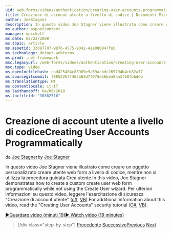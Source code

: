 ```yaml
---
uid: web-forms/videos/authentication/creating-user-accounts-programmatically
title: Creazione di account utente a livello di codice | Documenti Microsoft
author: JoeStagner
description: In questo video Joe Stagner viene illustrato come creare un oggetto personalizzato creare utente web form a livello di codice, mentre non si utilizza la procedura guidata Crea utente. Per ulteriori si...
ms.author: aspnetcontent
manager: wpickett
ms.date: 08/22/2008
ms.topic: article
ms.assetid: 33087707-9876-4575-9042-42e0d0947fa5
ms.technology: dotnet-webforms
ms.prod: .net-framework
msc.legacyurl: /web-forms/videos/authentication/creating-user-accounts-programmatically
msc.type: video
ms.openlocfilehash: cad425404c88989e9a59acbdc269794b4cb82a77
ms.sourcegitcommit: f8852267f463b62d7f975e56bea9aa3f68fbbdeb
ms.translationtype: MT
ms.contentlocale: it-IT
ms.lasthandoff: 04/06/2018
ms.locfileid: "30882516"
---
```

<a name="creating-user-accounts-programmatically"></a><span data-ttu-id="602cc-104">Creazione di account utente a livello di codice</span><span class="sxs-lookup"><span data-stu-id="602cc-104">Creating User Accounts Programmatically</span></span>
====================
<span data-ttu-id="602cc-105">da [Joe Stagner](https://github.com/JoeStagner)</span><span class="sxs-lookup"><span data-stu-id="602cc-105">by [Joe Stagner](https://github.com/JoeStagner)</span></span>

<span data-ttu-id="602cc-106">In questo video Joe Stagner viene illustrato come creare un oggetto personalizzato creare utente web form a livello di codice, mentre non si utilizza la procedura guidata Crea utente.</span><span class="sxs-lookup"><span data-stu-id="602cc-106">In this video, Joe Stagner demonstrates how to create a custom create user web form programmatically while not using the Create User wizard.</span></span> <span data-ttu-id="602cc-107">Per ulteriori informazioni su questo video, leggere l'esercitazione di sicurezza "Creazione di account utente" ([c#](../../overview/older-versions-security/membership/creating-user-accounts-cs.md), [VB](../../overview/older-versions-security/membership/creating-user-accounts-vb.md)).</span><span class="sxs-lookup"><span data-stu-id="602cc-107">For additional information about this video, read the "Creating User Accounts" security tutorial ([C#](../../overview/older-versions-security/membership/creating-user-accounts-cs.md), [VB](../../overview/older-versions-security/membership/creating-user-accounts-vb.md)).</span></span>

[<span data-ttu-id="602cc-108">&#9654;Guardare video (minuti 19)</span><span class="sxs-lookup"><span data-stu-id="602cc-108">&#9654; Watch video (19 minutes)</span></span>](https://channel9.msdn.com/Blogs/ASP-NET-Site-Videos/creating-user-accounts-programmatically)

> [!div class="step-by-step"]
> <span data-ttu-id="602cc-109">[Precedente](creating-user-accounts-with-the-create-user-wizard.md)
> [Successivo](validating-users-manually.md)</span><span class="sxs-lookup"><span data-stu-id="602cc-109">[Previous](creating-user-accounts-with-the-create-user-wizard.md)
[Next](validating-users-manually.md)</span></span>
